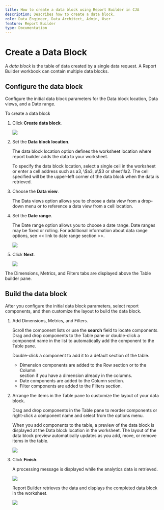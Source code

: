 ```yaml
---
title: How to create a data block using Report Builder in CJA
description: Describes how to create a data block.
role: Data Engineer, Data Architect, Admin, User
feature: Report Builder
type: Documentation
---
```


# Create a Data Block

A *data block* is the table of data created by a single data request. A
Report Builder workbook can contain multiple data blocks.

## Configure the data block

Configure the initial data block parameters for the Data block
location, Data views, and a Date range.

To create a data block

1.  Click **Create data block**.

    ![](./assets/image7.png)

1.  Set the **Data block location**.

    The data block location option defines the worksheet location where report builder adds the data to your worksheet.

    To specify the data block location, select a single cell in the worksheet or enter a cell address such as a3, \\\$a3, a\\\$3 or sheet1!a2. The cell specified will be the upper-left corner of the data block when the data is retrieved.

1.  Choose the **Data view**.

    The Data views option allows you to choose a data view from a drop-down menu or to reference a data view from a cell location.

1.  Set the **Date range**.

    The Date range option allows you to choose a date range. Date ranges may be fixed or rolling. For additional information about data range options, see << link to date range section >>.

    ![](./assets/image8.png)

1.  Click **Next**.

    ![](./assets/image9.png)

The Dimensions, Metrics, and Filters tabs are displayed above the Table builder pane.

## Build the data block

After you configure the initial data block parameters, select report
components, and then customize the layout to build the data block.

1.  Add Dimensions, Metrics, and Filters.

    Scroll the component lists or use the **search** field to locate components. Drag and drop components to the Table pane or double-click a component name in the list to automatically add the component to the Table pane.

    Double-click a component to add it to a default section of the table.

    - Dimension components are added to the Row section or to the Column\
        section if you have a dimension already in the columns.
    - Date components are added to the Column section.
    - Filter components are added to the Filters section.

1.  Arrange the items in the Table pane to customize the layout of your
    data block.

    Drag and drop components in the Table pane to reorder components or right-click a component name and select from the options menu.

    When you add components to the table, a preview of the data block is displayed at the Data block location in the worksheet. The layout of the data block preview automatically updates as you add, move, or remove items in the table.

    ![](./assets/image10.png)

1.  Click **Finish**.

    A processing message is displayed while the analytics data is retrieved.

    ![](./assets/image11.png)

    Report Builder retrieves the data and displays the completed data  block in the worksheet.

    ![](./assets/image12.png)
